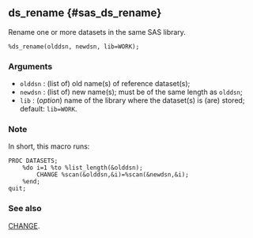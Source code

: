 ## ds_rename {#sas_ds_rename}
Rename one or more datasets in the same SAS library.

	%ds_rename(olddsn, newdsn, lib=WORK);

### Arguments
* `olddsn` : (list of) old name(s) of reference dataset(s);
* `newdsn` : (list of) new name(s); must be of the same length as `olddsn`;
* `lib` : (_option_) name of the library where the dataset(s) is (are) stored; default: `lib=WORK`.
	
### Note
In short, this macro runs:

	PROC DATASETS;
		%do i=1 %to %list_length(&olddsn);
			CHANGE %scan(&olddsn,&i)=%scan(&newdsn,&i);
		%end;
	quit;

### See also
[CHANGE](http://support.sas.com/documentation/cdl/en/proc/61895/HTML/default/viewer.htm#a000247645.htm).

